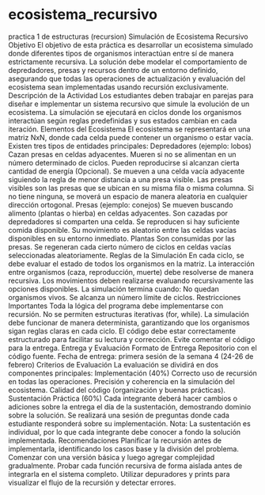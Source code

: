 # ecosistema_recursivo
practica 1 de estructuras (recursion)
Simulación de Ecosistema Recursivo
Objetivo
El objetivo de esta práctica es desarrollar un ecosistema simulado donde diferentes tipos de organismos interactúan entre sí de manera estrictamente recursiva. La solución debe modelar el comportamiento de depredadores, presas y recursos dentro de un entorno definido, asegurando que todas las operaciones de actualización y evaluación del ecosistema sean implementadas usando recursión exclusivamente.
Descripción de la Actividad
Los estudiantes deben trabajar en parejas para diseñar e implementar un sistema recursivo que simule la evolución de un ecosistema. La simulación se ejecutará en ciclos donde los organismos interactúan según reglas predefinidas y sus estados cambian en cada iteración.
Elementos del Ecosistema
El ecosistema se representará en una matriz NxN, donde cada celda puede contener un organismo o estar vacía. Existen tres tipos de entidades principales:
Depredadores (ejemplo: lobos)
Cazan presas en celdas adyacentes.
Mueren si no se alimentan en un número determinado de ciclos.
Pueden reproducirse si alcanzan cierta cantidad de energía (Opcional).
Se mueven a una celda vacía adyacente siguiendo la regla de menor distancia a una presa visible.
Las presas visibles son las presas que se ubican en su misma fila o misma columna. Si no tiene ninguna, se moverá un espacio de manera aleatoria en cualquier dirección ortogonal.
Presas (ejemplo: conejos)
Se mueven buscando alimento (plantas o hierba) en celdas adyacentes.
Son cazadas por depredadores si comparten una celda.
Se reproducen si hay suficiente comida disponible.
Su movimiento es aleatorio entre las celdas vacías disponibles en su entorno inmediato.
Plantas 
Son consumidas por las presas.
Se regeneran cada cierto número de ciclos en celdas vacías seleccionadas aleatoriamente.
Reglas de la Simulación
En cada ciclo, se debe evaluar el estado de todos los organismos en la matriz.
La interacción entre organismos (caza, reproducción, muerte) debe resolverse de manera recursiva.
Los movimientos deben realizarse evaluando recursivamente las opciones disponibles.
La simulación termina cuando:
No quedan organismos vivos.
Se alcanza un número límite de ciclos.
Restricciones Importantes
Toda la lógica del programa debe implementarse con recursión. No se permiten estructuras iterativas (for, while).
La simulación debe funcionar de manera determinista, garantizando que los organismos sigan reglas claras en cada ciclo.
El código debe estar correctamente estructurado para facilitar su lectura y corrección.
Evite comentar el código para la entrega. 
Entrega y Evaluación
Formato de Entrega
Repositorio con el código fuente.
Fecha de entrega: primera sesión de la semana 4 (24-26 de febrero)
Criterios de Evaluación
La evaluación se dividirá en dos componentes principales:
Implementación (40%)
Correcto uso de recursión en todas las operaciones.
Precisión y coherencia en la simulación del ecosistema.
Calidad del código (organización y buenas prácticas).
Sustentación Práctica (60%)
Cada integrante deberá hacer cambios o adiciones sobre la entrega el día de la sustentación, demostrando dominio sobre la solución.
Se realizará una sesión de preguntas donde cada estudiante responderá sobre su implementación.
Nota: La sustentación es individual, por lo que cada integrante debe conocer a fondo la solución implementada.
Recomendaciones
Planificar la recursión antes de implementarla, identificando los casos base y la división del problema.
Comenzar con una versión básica y luego agregar complejidad gradualmente.
Probar cada función recursiva de forma aislada antes de integrarla en el sistema completo.
Utilizar depuradores y prints para visualizar el flujo de la recursión y detectar errores.

